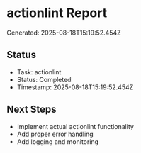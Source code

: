 # actionlint Report

Generated: 2025-08-18T15:19:52.454Z

## Status
- Task: actionlint
- Status: Completed
- Timestamp: 2025-08-18T15:19:52.454Z

## Next Steps
- Implement actual actionlint functionality
- Add proper error handling
- Add logging and monitoring
